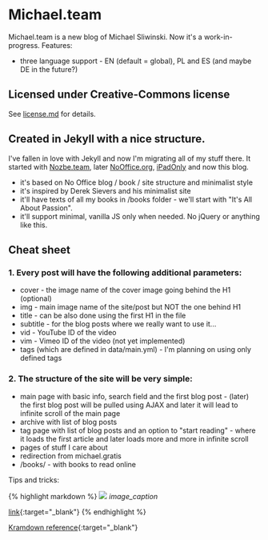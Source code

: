 # Michael.team

Michael.team is a new blog of Michael Sliwinski. Now it's a work-in-progress. Features:

- three language support - EN (default = global), PL and ES (and maybe DE in the future?)

## Licensed under Creative-Commons license

See [license.md](https://github.com/Nozbe/Michael.team/tree/master/license.md) for details.

## Created in Jekyll with a nice structure.

I've fallen in love with Jekyll and now I'm migrating all of my stuff there. It started with [Nozbe.team](https://nozbe.team), later [NoOffice.org](https://NoOffice.org), [iPadOnly](https://ipadonly.com) and now this blog.

- it's based on No Office blog / book / site structure and minimalist style
- it's inspired by Derek Sievers and his minimalist site
- it'll have texts of all my books in /books folder - we'll start with "It's All About  Passion".
- it'll support minimal, vanilla JS only when needed. No jQuery or anything like this.

## Cheat sheet

### 1. Every post will have the following additional parameters:
- cover - the image name of the cover image going behind the H1 (optional)
- img - main image name of the site/post but NOT the one behind H1
- title - can be also done using the first H1 in the file
- subtitle - for the blog posts where we really want to use it...
- vid - YouTube ID of the video
- vim - Vimeo ID of the video (not yet implemented)
- tags (which are defined in data/main.yml) - I'm planning on using only defined tags

### 2. The structure of the site will be very simple:
- main page with basic info, search field and the first blog post - (later) the first blog post will be pulled using AJAX and later it will lead to infinite scroll of the main page
- archive with list of blog posts
- tag page with list of blog posts and an option to "start reading" - where it loads the first article and later loads more and more in infinite scroll
- pages of stuff I care about
- redirection from michael.gratis
- /books/ - with books to read online


Tips and tricks:

{% highlight markdown %}
![](path_to_image)
*image_caption*

[link](url){:target="_blank"}
{% endhighlight %}

[Kramdown reference](https://kramdown.gettalong.org/quickref.html){:target="_blank"}